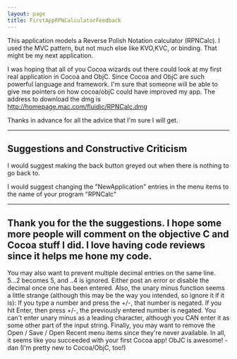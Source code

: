 ```yaml
---
layout: page
title: FirstAppRPNCalculatorFeedback
---
```




This application models a Reverse Polish Notation calculator (RPNCalc).  I used the MVC pattern, but not much else like KVO,KVC, or binding.  That might be my next application.

I was hoping that all of you Cocoa wizards out there could look at my first real application in Cocoa and ObjC.   Since Cocoa and ObjC are such powerful language and framework.  I'm sure that someone will be able to give me pointers on how cocoa/objC could have improved my app.
The address to download the dmg is 
     http://homepage.mac.com/fluidic/RPNCalc.dmg

Thanks in advance for all the advice that I'm sure I will get.

-----------------------------------
Suggestions and Constructive Criticism
-----------------------------------

I would suggest making the back button greyed out when there is nothing to go back to.

I would suggest changing the "NewApplication" entries in the menu items to the name of your program "RPNCalc"

----

Thank you for the the suggestions.  I hope some more people will comment on the objective C and Cocoa stuff I did.  I love having code reviews since it helps me hone my code.
----
You may also want to prevent multiple decimal entries on the same line. 5...2 becomes 5, and ..4 is ignored. Either post an error or disable the decimal once one has been entered. Also, the unary minus function seems a little strange (although this may be the way you intended, so ignore it if it is): If you type a number and press the +/-, that number is negated. If you hit Enter, then press +/-, the previously entered number is negated. You can't enter unary minus as a leading character, although you CAN enter it as some other part of the input string. Finally, you may want to remove the Open / Save / Open Recent menu items since they're never available. In all, it seems like you succeeded with your first Cocoa app! ObJC is awesome! -dan (I'm pretty new to Cocoa/ObjC, too!)

